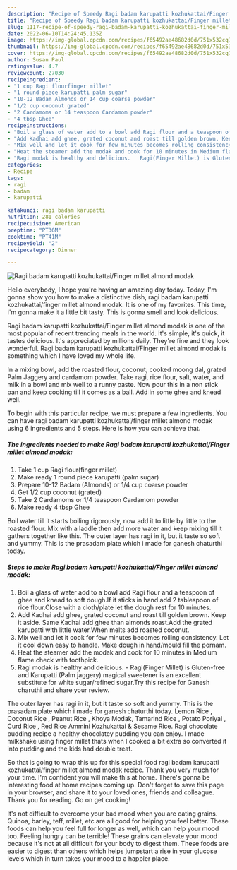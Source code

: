 ```yaml
---
description: "Recipe of Speedy Ragi badam karupatti kozhukattai/Finger millet almond modak"
title: "Recipe of Speedy Ragi badam karupatti kozhukattai/Finger millet almond modak"
slug: 1117-recipe-of-speedy-ragi-badam-karupatti-kozhukattai-finger-millet-almond-modak
date: 2022-06-10T14:24:45.135Z
image: https://img-global.cpcdn.com/recipes/f65492ae48682d0d/751x532cq70/ragi-badam-karupatti-kozhukattaifinger-millet-almond-modak-recipe-main-photo.jpg
thumbnail: https://img-global.cpcdn.com/recipes/f65492ae48682d0d/751x532cq70/ragi-badam-karupatti-kozhukattaifinger-millet-almond-modak-recipe-main-photo.jpg
cover: https://img-global.cpcdn.com/recipes/f65492ae48682d0d/751x532cq70/ragi-badam-karupatti-kozhukattaifinger-millet-almond-modak-recipe-main-photo.jpg
author: Susan Paul
ratingvalue: 4.7
reviewcount: 27030
recipeingredient:
- "1 cup Ragi flourfinger millet"
- "1 round piece karupatti palm sugar"
- "10-12 Badam Almonds or 14 cup coarse powder"
- "1/2 cup coconut grated"
- "2 Cardamoms or 14 teaspoon Cardamom powder"
- "4 tbsp Ghee"
recipeinstructions:
- "Boil a glass of water add to a bowl add Ragi flour and a teaspoon of ghee and knead to soft dough.If it sticks in hand add 2 tablespoon of rice flour.Close with a cloth/plate let the dough rest for 10 minutes."
- "Add Kadhai add ghee, grated coconut and roast till golden brown. Keep it aside. Same Kadhai add ghee than almonds roast.Add the grated karupatti with little water.When melts add roasted coconut."
- "Mix well and let it cook for few minutes becomes rolling consistency. Let it cool down easy to handle. Make dough in hand/mould fill the pornam."
- "Heat the steamer add the modak and cook for 10 minutes in Medium flame.check with toothpick."
- "Ragi modak is healthy and delicious.   Ragi(Finger Millet) is Gluten-free and Karupatti (Palm jaggery) magical sweetener is an excellent substitute for white sugar/refined sugar.Try this recipe for Ganesh charuthi and share your review."
categories:
- Recipe
tags:
- ragi
- badam
- karupatti

katakunci: ragi badam karupatti 
nutrition: 281 calories
recipecuisine: American
preptime: "PT36M"
cooktime: "PT41M"
recipeyield: "2"
recipecategory: Dinner

---
```



![Ragi badam karupatti kozhukattai/Finger millet almond modak](https://img-global.cpcdn.com/recipes/f65492ae48682d0d/751x532cq70/ragi-badam-karupatti-kozhukattaifinger-millet-almond-modak-recipe-main-photo.jpg)

Hello everybody, I hope you're having an amazing day today. Today, I'm gonna show you how to make a distinctive dish, ragi badam karupatti kozhukattai/finger millet almond modak. It is one of my favorites. This time, I'm gonna make it a little bit tasty. This is gonna smell and look delicious.

Ragi badam karupatti kozhukattai/Finger millet almond modak is one of the most popular of recent trending meals in the world. It's simple, it's quick, it tastes delicious. It's appreciated by millions daily. They're fine and they look wonderful. Ragi badam karupatti kozhukattai/Finger millet almond modak is something which I have loved my whole life.

In a mixing bowl, add the roasted flour, coconut, cooked moong dal, grated Palm Jaggery and cardamom powder. Take ragi, rice flour, salt, water, and milk in a bowl and mix well to a runny paste. Now pour this in a non stick pan and keep cooking till it comes as a ball. Add in some ghee and knead well.


To begin with this particular recipe, we must prepare a few ingredients. You can have ragi badam karupatti kozhukattai/finger millet almond modak using 6 ingredients and 5 steps. Here is how you can achieve that.

<!--inarticleads1-->

##### The ingredients needed to make Ragi badam karupatti kozhukattai/Finger millet almond modak:

1. Take 1 cup Ragi flour(finger millet)
1. Make ready 1 round piece karupatti (palm sugar)
1. Prepare 10-12 Badam (Almonds) or 1/4 cup coarse powder
1. Get 1/2 cup coconut (grated)
1. Take 2 Cardamoms or 1/4 teaspoon Cardamom powder
1. Make ready 4 tbsp Ghee


Boil water till it starts boiling rigorously, now add it to little by little to the roasted flour. Mix with a laddle then add more water and keep mixing till it gathers together like this. The outer layer has ragi in it, but it taste so soft and yummy. This is the prasadam plate which i made for ganesh chaturthi today. 

<!--inarticleads2-->

##### Steps to make Ragi badam karupatti kozhukattai/Finger millet almond modak:

1. Boil a glass of water add to a bowl add Ragi flour and a teaspoon of ghee and knead to soft dough.If it sticks in hand add 2 tablespoon of rice flour.Close with a cloth/plate let the dough rest for 10 minutes.
1. Add Kadhai add ghee, grated coconut and roast till golden brown. Keep it aside. Same Kadhai add ghee than almonds roast.Add the grated karupatti with little water.When melts add roasted coconut.
1. Mix well and let it cook for few minutes becomes rolling consistency. Let it cool down easy to handle. Make dough in hand/mould fill the pornam.
1. Heat the steamer add the modak and cook for 10 minutes in Medium flame.check with toothpick.
1. Ragi modak is healthy and delicious.  -  Ragi(Finger Millet) is Gluten-free and Karupatti (Palm jaggery) magical sweetener is an excellent substitute for white sugar/refined sugar.Try this recipe for Ganesh charuthi and share your review.


The outer layer has ragi in it, but it taste so soft and yummy. This is the prasadam plate which i made for ganesh chaturthi today. Lemon Rice , Coconut Rice , Peanut Rice , Khoya Modak, Tamarind Rice , Potato Poriyal , Curd Rice , Red Rice Ammini Kozhukattai &amp; Sesame Rice. Ragi chocolate pudding recipe a healthy chocolatey pudding you can enjoy. I made milkshake using finger millet thats when I cooked a bit extra so converted it into pudding and the kids had double treat. 

So that is going to wrap this up for this special food ragi badam karupatti kozhukattai/finger millet almond modak recipe. Thank you very much for your time. I'm confident you will make this at home. There's gonna be interesting food at home recipes coming up. Don't forget to save this page in your browser, and share it to your loved ones, friends and colleague. Thank you for reading. Go on get cooking!

It's not difficult to overcome your bad mood when you are eating grains. Quinoa, barley, teff, millet, etc are all good for helping you feel better. These foods can help you feel full for longer as well, which can help your mood too. Feeling hungry can be terrible! These grains can elevate your mood because it's not at all difficult for your body to digest them. These foods are easier to digest than others which helps jumpstart a rise in your glucose levels which in turn takes your mood to a happier place.

